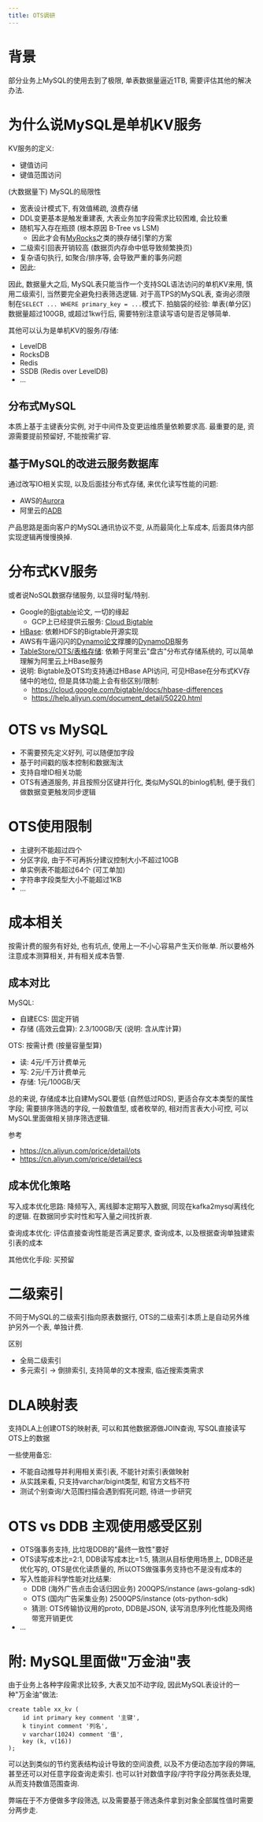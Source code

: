 ```yaml
---
title: OTS调研
---
```


# 背景

部分业务上MySQL的使用去到了极限, 单表数据量逼近1TB, 需要评估其他的解决办法.

# 为什么说MySQL是单机KV服务

KV服务的定义:
- 键值访问
- 键值范围访问

(大数据量下) MySQL的局限性

- 宽表设计模式下, 有效值稀疏, 浪费存储
- DDL变更基本是触发重建表, 大表业务加字段需求比较困难, 会比较重
- 随机写入存在瓶颈 (根本原因 B-Tree vs LSM)
  - 因此才会有[MyRocks](http://myrocks.io/docs/getting-started/)之类的换存储引擎的方案
- 二级索引回表开销较高 (数据页内存命中低导致频繁换页)
- 复杂语句执行, 如聚合/排序等, 会导致严重的事务问题
- 因此: 

因此, 数据量大之后, MySQL表只能当作一个支持SQL语法访问的单机KV来用, 慎用二级索引, 当然要完全避免扫表筛选逻辑.
对于高TPS的MySQL表, 查询必须限制在`SELECT ... WHERE primary_key = ...`模式下.
拍脑袋的经验: 单表(单分区)数据量超过100GB, 或超过1kw行后, 需要特别注意读写语句是否足够简单.

其他可以认为是单机KV的服务/存储:

- LevelDB
- RocksDB
- Redis
- SSDB (Redis over LevelDB)
- ...

## 分布式MySQL

本质上基于主键表分实例, 对于中间件及变更运维质量依赖要求高.
最重要的是, 资源需要提前预留好, 不能按需扩容.

## 基于MySQL的改进云服务数据库

通过改写IO相关实现, 以及后面挂分布式存储, 来优化读写性能的问题:

- AWS的[Aurora](https://aws.amazon.com/cn/rds/aurora/)
- 阿里云的[ADB](https://help.aliyun.com/product/92664.html)

产品思路是面向客户的MySQL通讯协议不变, 从而最简化上车成本, 后面具体内部实现逻辑再慢慢换掉. 

# 分布式KV服务

或者说NoSQL数据存储服务, 以显得时髦/特别.

- Google的[Bigtable](https://research.google/pubs/pub27898/)论文, 一切的缘起
  - GCP上已经提供云服务: [Cloud Bigtable](https://cloud.google.com/bigtable)
- [HBase](https://hbase.apache.org/): 依赖HDFS的Bigtable开源实现
- AWS有牛逼闪闪的[Dynamo论文](https://www.allthingsdistributed.com/2007/10/amazons_dynamo.html)撑腰的[DynamoDB](https://aws.amazon.com/cn/dynamodb/)服务 
- [TableStore/OTS/表格存储](https://help.aliyun.com/product/27278.html): 依赖于阿里云"盘古"分布式存储系统的, 可以简单理解为阿里云上HBase服务
- 说明: Bigtable及OTS均支持通过HBase API访问, 可见HBase在分布式KV存储中的地位, 但是具体功能上会有些区别/限制:
  - <https://cloud.google.com/bigtable/docs/hbase-differences>
  - <https://help.aliyun.com/document_detail/50220.html>

# OTS vs MySQL

- 不需要预先定义好列, 可以随便加字段
- 基于时间戳的版本控制和数据淘汰
- 支持自增ID相关功能
- OTS有通道服务, 并且按照分区键并行化, 类似MySQL的binlog机制, 便于我们做数据变更触发同步逻辑

# OTS使用限制

- 主键列不能超过四个
- 分区字段, 由于不可再拆分建议控制大小不超过10GB
- 单实例表不能超过64个 (可工单加)
- 字符串字段类型大小不能超过1KB
- ...

# 成本相关

按需计费的服务有好处, 也有坑点, 使用上一不小心容易产生天价账单. 所以要格外注意成本测算相关, 并有相关成本告警.

## 成本对比

MySQL:
- 自建ECS: 固定开销
- 存储 (高效云盘算): 2.3/100GB/天 (说明: 含从库计算)

OTS: 按需计费 (按量容量型算)
- 读: 4元/千万计费单元
- 写: 2元/千万计费单元
- 存储: 1元/100GB/天

总的来说, 存储成本比自建MySQL要低 (自然低过RDS), 更适合存文本类型的属性字段;
需要排序筛选的字段, 一般数值型, 或者枚举的, 相对而言表大小可控, 可以MySQL里面做相关排序筛选逻辑.

参考
- <https://cn.aliyun.com/price/detail/ots>
- <https://cn.aliyun.com/price/detail/ecs>

## 成本优化策略

写入成本优化思路: 降频写入, 离线脚本定期写入数据, 同现在kafka2mysql离线化的逻辑. 在数据同步实时性和写入量之间找折衷.

查询成本优化: 评估直接查询性能是否满足要求, 查询成本, 以及根据查询单独建索引表的成本

其他优化手段: 买预留

# 二级索引

不同于MySQL的二级索引指向原表数据行, OTS的二级索引本质上是自动另外维护另外一个表, 单独计费.

区别
- 全局二级索引
- 多元索引 -> 倒排索引, 支持简单的文本搜索, 临近搜索类需求

# DLA映射表

支持DLA上创建OTS的映射表, 可以和其他数据源做JOIN查询, 写SQL直接读写OTS上的数据

一些使用备忘:
- 不能自动推导并利用相关索引表, 不能针对索引表做映射
- 从实践来看, 只支持varchar/bigint类型, 和官方文档不符
- 测试个别查询/大范围扫描会遇到假死问题, 待进一步研究

# OTS vs DDB 主观使用感受区别

- OTS强事务支持, 比垃圾DDB的"最终一致性"要好
- OTS读写成本比=2:1, DDB读写成本比=1:5, 猜测从目标使用场景上, DDB还是优化写的, OTS是优化读质量的, 所以OTS做强事务支持也不是没有成本的
- 写入性能非科学性能对比结果:
  - DDB (海外广告点击会话归因业务) 200QPS/instance (aws-golang-sdk)
  - OTS (国内广告采集业务) 2500QPS/instance (ots-python-sdk)
  - 猜测: OTS传输协议用的proto, DDB是JSON, 读写消息序列化性能及网络带宽开销更优 
- ...

# 附: MySQL里面做"万金油"表

由于业务上各种字段需求比较多, 大表又加不动字段, 因此MySQL表设计的一种"万金油"做法:

```
create table xx_kv (
    id int primary key comment '主键',
    k tinyint comment '列名',
    v varchar(1024) comment '值',
    key (k, v(16))
);
```

可以达到类似的节约宽表结构设计导致的空间浪费, 以及不方便动态加字段的弊端, 甚至还可以对任意字段查询走索引.
也可以针对数值字段/字符字段分两张表处理, 从而支持数值范围查询.

弊端在于不方便做多字段筛选, 以及需要基于筛选条件拿到对象全部属性值时需要分两步走.